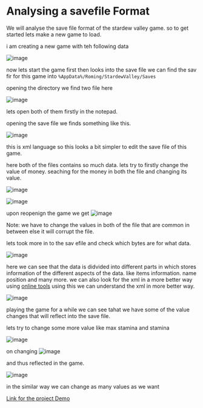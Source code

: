 # Analysing a savefile Format

We will analyse the save file format of the stardew valley game.
so to get started lets make a new game to load.

i am creating a new game with teh following data 

![image](https://github.com/nikunjagarwal17/CSOC-IITBHU/assets/144536875/1189d0db-c408-4f11-91c2-e9913a8165a2)

now lets start the game first then looks into the save file 
we can find the sav fir for this game into ```%AppData%/Roming/StardewValley/Saves```

opening the directory we find two file here 

![image](https://github.com/nikunjagarwal17/CSOC-IITBHU/assets/144536875/47c6de98-2f2a-4f75-980f-25a67e2c2d69)

lets open both of them firstly in the notepad.

opening the save file we finds something like this. 

![image](https://github.com/nikunjagarwal17/CSOC-IITBHU/assets/144536875/78cf8a87-3775-41dc-81ad-c4863b147f3e)

this is xml language so this looks a bit simpler to edit the save file of this game.

here both of the files contains so much data.
lets try to firstly change the value of money.
seaching for the money in both the file and changing its value.

![image](https://github.com/nikunjagarwal17/CSOC-IITBHU/assets/144536875/676f73d6-98bf-489b-bc9d-409e3a0aa559)

![image](https://github.com/nikunjagarwal17/CSOC-IITBHU/assets/144536875/6de7d084-8748-4ee8-bc4a-63105943b8b9)

upon reopenign the game we get
![image](https://github.com/nikunjagarwal17/CSOC-IITBHU/assets/144536875/423f0329-b25c-4afd-b987-742c27ba012e)

Note: we have to change the values in both of the file that are common in between else it will corrupt the file.

lets took more in to the sav efile and check which bytes are for what data.

![image](https://github.com/nikunjagarwal17/CSOC-IITBHU/assets/144536875/4b7e5ccf-06cf-49f8-8eb7-5077fd954ed3)

here we can see that the data is didvided into different parts in which stores information of the different aspects of the data.
like items information. name position and many more.
we can also look for the xml in a more better way using [online tools](https://jsonformatter.org/xml-viewer)
using this we can understand the xml in more better way.

![image](https://github.com/nikunjagarwal17/CSOC-IITBHU/assets/144536875/19bb6a7c-42fb-460b-8d36-d7086722dc09)

playing the game for a while we can see tahat we have some of the value changes that will reflect into the save file.

lets try to change some more value like max stamina and stamina

![image](https://github.com/nikunjagarwal17/CSOC-IITBHU/assets/144536875/6926e6a7-d98a-4f27-9b33-b231d82f0444)

on changing 
![image](https://github.com/nikunjagarwal17/CSOC-IITBHU/assets/144536875/38c40870-1e8b-482e-913d-2256f9eb7cd7)

and thus reflected in the game.

![image](https://github.com/nikunjagarwal17/CSOC-IITBHU/assets/144536875/cf3f2ed2-6f24-4e20-ad7f-2a2fb8ebd254)

in the similar way we can  change as many values as we want

[Link for the project Demo](https://youtu.be/ICTFb821F2Y)











